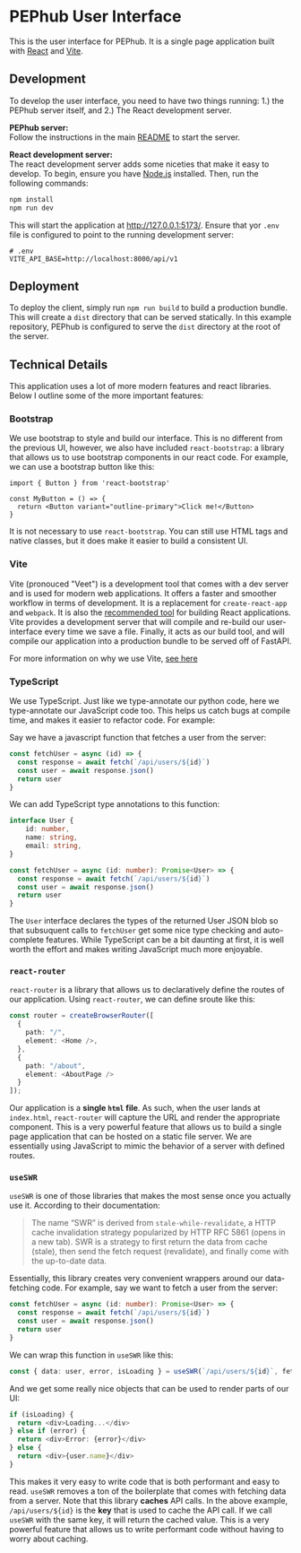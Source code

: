 # PEPhub User Interface
This is the user interface for PEPhub. It is a single page application built with [React](https://react.dev) and [Vite](https://vitejs.dev).

## Development
To develop the user interface, you need to have two things running: 1.) the PEPhub server itself, and 2.) The React development server.

**PEPhub server:**  
Follow the instructions in the main [README](../README.md) to start the server.

**React development server:**  
The react development server adds some niceties that make it easy to develop. To begin, ensure you have [Node.js](https://nodejs.org) installed. Then, run the following commands:

```bash
npm install
npm run dev
```

This will start the application at http://127.0.0.1:5173/. Ensure that yor `.env` file is configured to point to the running development server:

```
# .env
VITE_API_BASE=http://localhost:8000/api/v1
```

## Deployment
To deploy the client, simply run `npm run build` to build a production bundle. This will create a `dist` directory that can be served statically. In this example repository, PEPhub is configured to serve the `dist` directory at the root of the server.

## Technical Details
This application uses a lot of more modern features and react libraries. Below I outline some of the more important features:

### Bootstrap
We use bootstrap to style and build our interface. This is no different from the previous UI, however, we also have included `react-bootstrap`: a library that allows us to use bootstrap components in our react code. For example, we can use a bootstrap button like this:

```tsx
import { Button } from 'react-bootstrap'

const MyButton = () => {
  return <Button variant="outline-primary">Click me!</Button>
}
```

It is not necessary to use `react-bootstrap`. You can still use HTML tags and native classes, but it does make it easier to build a consistent UI.

### Vite
Vite (pronouced "Veet") is a development tool that comes with a dev server and is used for modern web applications. It offers a faster and smoother workflow in terms of development. It is a replacement for `create-react-app` and `webpack`. It is also the [recommended tool](https://react.dev/learn/start-a-new-react-project#can-i-use-react-without-a-framework) for building React applications. Vite provides a development server that will compile and re-build our user-interface every time we save a file. Finally, it acts as our build tool, and will compile our application into a production bundle to be served off of FastAPI.

For more information on why we use Vite, [see here](https://vitejs.dev/guide/why.html)

### TypeScript
We use TypeScript. Just like we type-annotate our python code, here we type-annotate our JavaScript code too. This helps us catch bugs at compile time, and makes it easier to refactor code. For example:

Say we have a javascript function that fetches a user from the server:

```javascript
const fetchUser = async (id) => {
  const response = await fetch(`/api/users/${id}`)
  const user = await response.json()
  return user
}
```

We can add TypeScript type annotations to this function:

```typescript
interface User {
    id: number,
    name: string,
    email: string,
}

const fetchUser = async (id: number): Promise<User> => {
  const response = await fetch(`/api/users/${id}`)
  const user = await response.json()
  return user
}
```

The `User` interface declares the types of the returned User JSON blob so that subsuquent calls to `fetchUser` get some nice type checking and auto-complete features. While TypeScript can be a bit daunting at first, it is well worth the effort and makes writing JavaScript much more enjoyable.

### `react-router`
`react-router` is a library that allows us to declaratively define the routes of our application. Using `react-router`, we can define sroute like this:

```typescript
const router = createBrowserRouter([
  {
    path: "/",
    element: <Home />,
  },
  {
    path: "/about",
    element: <AboutPage />
  }
]);
```

Our application is a **single `html` file**. As such, when the user lands at `index.html`, `react-router` will capture the URL and render the appropriate component. This is a very powerful feature that allows us to build a single page application that can be hosted on a static file server. We are essentially using JavaScript to mimic the behavior of a server with defined routes.

### `useSWR`
`useSWR` is one of those libraries that makes the most sense once you actually use it. According to their documentation:

> The name “SWR” is derived from `stale-while-revalidate`, a HTTP cache invalidation strategy popularized by HTTP RFC 5861 (opens in a new tab). SWR is a strategy to first return the data from cache (stale), then send the fetch request (revalidate), and finally come with the up-to-date data.

Essentially, this library creates very convenient wrappers around our data-fetching code. For example, say we want to fetch a user from the server:

```typescript
const fetchUser = async (id: number): Promise<User> => {
  const response = await fetch(`/api/users/${id}`)
  const user = await response.json()
  return user
}
```

We can wrap this function in `useSWR` like this:

```typescript
const { data: user, error, isLoading } = useSWR(`/api/users/${id}`, fetchUser)
```

And we get some really nice objects that can be used to render parts of our UI:

```typescript
if (isLoading) {
  return <div>Loading...</div>
} else if (error) {
  return <div>Error: {error}</div>
} else {
  return <div>{user.name}</div>
}
```

This makes it very easy to write code that is both performant and easy to read. `useSWR` removes a ton of the boilerplate that comes with fetching data from a server. Note that this library **caches** API calls. In the above example, `/api/users/${id}` is the **key** that is used to cache the API call. If we call `useSWR` with the same key, it will return the cached value. This is a very powerful feature that allows us to write performant code without having to worry about caching.